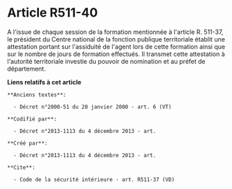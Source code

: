# Article R511-40

A l'issue de chaque session de la formation mentionnée à l'article R. 511-37, le président du Centre national de la fonction
publique territoriale établit une attestation portant sur l'assiduité de l'agent lors de cette formation ainsi que sur le
nombre de jours de formation effectués. Il transmet cette attestation à l'autorité territoriale investie du pouvoir de
nomination et au préfet de département.

**Liens relatifs à cet article**

	**Anciens textes**:

	  - Décret n°2000-51 du 20 janvier 2000 - art. 6 (VT)

	**Codifié par**:

	  - Décret n°2013-1113 du 4 décembre 2013 - art.

	**Créé par**:

	  - Décret n°2013-1113 du 4 décembre 2013 - art.

	**Cite**:

	  - Code de la sécurité intérieure - art. R511-37 (VD)
